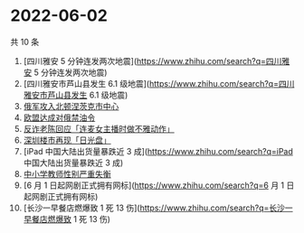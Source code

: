 # 2022-06-02

共 10 条

<!-- BEGIN ZHIHUSEARCH -->
<!-- 最后更新时间 Thu Jun 02 2022 00:24:31 GMT+0800 (China Standard Time) -->
1. [四川雅安 5 分钟连发两次地震](https://www.zhihu.com/search?q=四川雅安 5 分钟连发两次地震)
1. [四川雅安市芦山县发生 6.1 级地震](https://www.zhihu.com/search?q=四川雅安市芦山县发生 6.1 级地震)
1. [俄军攻入北顿涅茨克市中心](https://www.zhihu.com/search?q=俄军攻入北顿涅茨克市中心)
1. [欧盟达成对俄禁油令](https://www.zhihu.com/search?q=欧盟达成对俄禁油令)
1. [反诈老陈回应「连麦女主播时做不雅动作」](https://www.zhihu.com/search?q=反诈老陈回应「连麦女主播时做不雅动作」)
1. [深圳楼市再现「日光盘」](https://www.zhihu.com/search?q=深圳楼市再现「日光盘」)
1. [iPad 中国大陆出货量暴跌近 3 成](https://www.zhihu.com/search?q=iPad 中国大陆出货量暴跌近 3 成)
1. [中小学教师性别严重失衡](https://www.zhihu.com/search?q=中小学教师性别严重失衡)
1. [6 月 1 日起网剧正式拥有网标](https://www.zhihu.com/search?q=6 月 1 日起网剧正式拥有网标)
1. [长沙一早餐店燃爆致 1 死 13 伤](https://www.zhihu.com/search?q=长沙一早餐店燃爆致 1 死 13 伤)
<!-- END ZHIHUSEARCH -->
